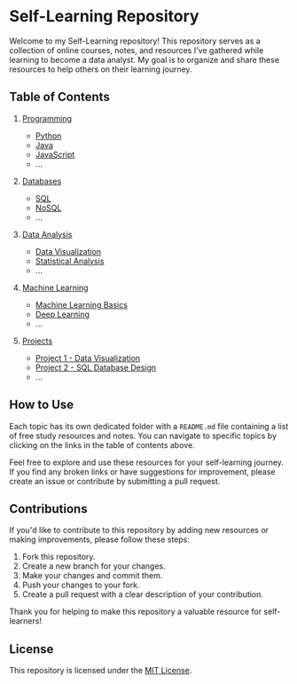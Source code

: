 # Self-Learning Repository

Welcome to my Self-Learning repository! This repository serves as a collection of online courses, notes, and resources I've gathered while learning to become a data analyst. My goal is to organize and share these resources to help others on their learning journey.

## Table of Contents

1. [Programming](#programming)
    - [Python](Programming/Python/README.md)
    - [Java](Programming/Java/README.md)
    - [JavaScript](Programming/JavaScript/README.md)
    - ...

2. [Databases](#databases)
    - [SQL](Databases/SQL/README.md)
    - [NoSQL](Databases/NoSQL/README.md)
    - ...

3. [Data Analysis](#data-analysis)
    - [Data Visualization](DataAnalysis/DataVisualization/README.md)
    - [Statistical Analysis](DataAnalysis/StatisticalAnalysis/README.md)
    - ...

4. [Machine Learning](#machine-learning)
    - [Machine Learning Basics](MachineLearning/Basics/README.md)
    - [Deep Learning](MachineLearning/DeepLearning/README.md)
    - ...

5. [Projects](#projects)
    - [Project 1 - Data Visualization](Projects/Project1/README.md)
    - [Project 2 - SQL Database Design](Projects/Project2/README.md)
    - ...

## How to Use

Each topic has its own dedicated folder with a `README.md` file containing a list of free study resources and notes. You can navigate to specific topics by clicking on the links in the table of contents above.

Feel free to explore and use these resources for your self-learning journey. If you find any broken links or have suggestions for improvement, please create an issue or contribute by submitting a pull request.

## Contributions

If you'd like to contribute to this repository by adding new resources or making improvements, please follow these steps:

1. Fork this repository.
2. Create a new branch for your changes.
3. Make your changes and commit them.
4. Push your changes to your fork.
5. Create a pull request with a clear description of your contribution.

Thank you for helping to make this repository a valuable resource for self-learners!

## License

This repository is licensed under the [MIT License](LICENSE).

